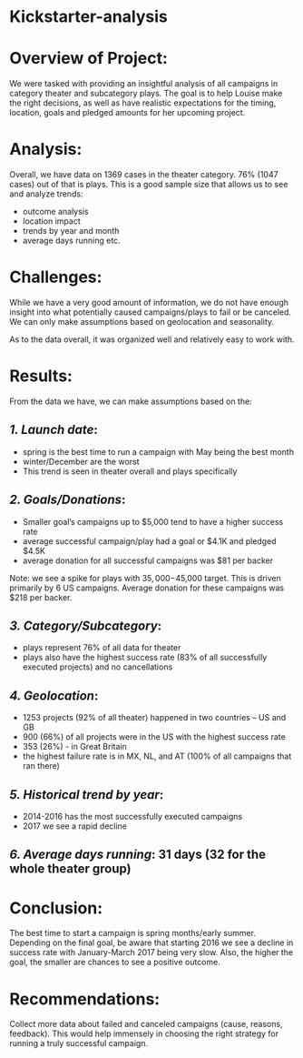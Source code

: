 # Kickstarter-analysis
# Overview of Project:
We were tasked with providing an insightful analysis of all campaigns in category theater and subcategory plays. The goal is to help Louise make the right decisions, as well as have realistic expectations for the timing, location, goals and pledged amounts for her upcoming project.


# Analysis:
Overall, we have data on 1369 cases in the theater category. 76% (1047 cases) out of that is plays. This is a good sample size that allows us to see and analyze trends:
* outcome analysis
* location impact
* trends by year and month
* average days running etc.


# Challenges:
While we have a very good amount of information, we do not have enough insight into what potentially caused campaigns/plays to fail or be canceled. We can only make assumptions based on geolocation and seasonality. 

As to the data overall, it was organized well and relatively easy to work with.


# Results:
From the data we have, we can make assumptions based on the:

## *1. Launch date*:
* spring is the best time to run a campaign with May being the best month
* winter/December are the worst
* This trend is seen in theater overall and plays specifically

## *2. Goals/Donations*:
* Smaller goal’s campaigns up to $5,000 tend to have a higher success rate
* average successful campaign/play had a goal or $4.1K and pledged $4.5K
* average donation for all successful campaigns was $81 per backer


Note: we see a spike for plays with $35,000-$45,000 target. This is driven primarily by 6 US campaigns. Average donation for these campaigns was $218 per backer.

 
## *3. Category/Subcategory*: 
* plays represent 76% of all data for theater
* plays also have the highest success rate (83% of all successfully executed projects) and no cancellations


## *4. Geolocation*:
* 1253 projects (92% of all theater) happened in two countries – US and GB
* 900 (66%) of all projects were in the US with the highest success rate 
* 353 (26%) - in Great Britain
* the highest failure rate is in MX, NL, and AT (100% of all campaigns that ran there)

## *5. Historical trend by year*:
* 2014-2016 has the most successfully executed campaigns
* 2017 we see a rapid decline


## *6. Average days running*: 31 days (32 for the whole theater group)


# Conclusion:
The best time to start a campaign is spring months/early summer. Depending on the final goal, be aware that starting 2016 we see a decline in success rate with January-March 2017 being very slow. Also, the higher the goal, the smaller are chances to see a positive outcome. 


# Recommendations:
Collect more data about failed and canceled campaigns (cause, reasons, feedback). This would help immensely in choosing the right strategy for running a truly successful campaign.
